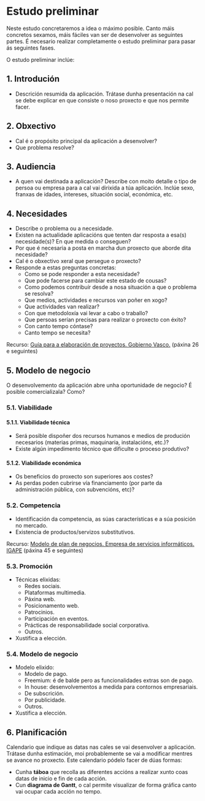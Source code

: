 # Estudo preliminar

Neste estudo concretaremos a idea o máximo posible. Canto máis concretos sexamos, máis fáciles van ser de desenvolver as seguintes partes. É necesario realizar completamente o estudo preliminar para pasar ás seguintes fases.

O estudo preliminar inclúe:

## 1. Introdución
- Descrición resumida da aplicación. Trátase dunha presentación na cal se debe explicar en que consiste o noso proxecto e que nos permite facer.

## 2. Obxectivo
- Cal é o propósito principal da aplicación a desenvolver?
- Que problema resolve? 

## 3. Audiencia
- A quen vai destinada a aplicación? Describe con moito detalle o tipo de persoa ou empresa para a cal vai dirixida a túa aplicación. Inclúe sexo, franxas de idades, intereses, situación social, económica, etc.

## 4. Necesidades
- Describe o problema ou a necesidade.
- Existen na actualidade aplicacións que tenten dar resposta a esa(s) necesidade(s)? En que medida o conseguen?
- Por que é necesaria a posta en marcha dun proxecto que aborde dita necesidade?
- Cal é o obxectivo xeral que persegue o proxecto?
- Responde a estas preguntas concretas:
	- Como se pode responder a esta necesidade? 
	- Que pode facerse para cambiar este estado de cousas? 
	- Como podemos contribuír desde a nosa situación a que o problema se resolva? 
	- Que medios, actividades e recursos van poñer en xogo? 
	- Que actividades van realizar? 
	- Con que metodoloxía vai levar a cabo o traballo?  
	- Que persoas serían precisas para realizar o proxecto con éxito? 
	- Con canto tempo cóntase? 
	- Canto tempo se necesita?

Recurso: [Guía para a elaboración de proyectos. Gobierno Vasco.](https://www.pluralismoyconvivencia.es/upload/19/71/guia_elaboracion_proyectos_c.pdf) (páxina 26 e seguintes)

## 5. Modelo de negocio 
O desenvolvemento da aplicación abre unha oportunidade de negocio? É posible comercializala? Como?

### 5.1. Viabilidade

#### 5.1.1. Viabilidade técnica
- Será posible dispoñer dos recursos humanos e medios de produción necesarios (materias primas, maquinaria, instalacións, etc.)?
- Existe algún impedimento técnico que dificulte o proceso produtivo?  

#### 5.1.2. Viabilidade económica
- Os beneficios do proxecto son superiores aos costes?
- As perdas poden cubrirse vía financiamento (por parte da administración pública, con subvencións, etc)?    

### 5.2. Competencia
- Identificación da competencia, as súas características e a súa posición no mercado.
- Existencia de productos/servizos substitutivos.

Recurso: [Modelo de plan de negocios. Empresa de servicios informáticos. IGAPE](http://www.igape.es/images/crear-unha-empresa/Recursos/PlansdeNegocio/16ServiciosInformaticos12_5_cas.pdf) (páxina 45 e seguintes)

### 5.3. Promoción
- Técnicas elixidas:
	+ Redes sociais.
	+ Plataformas multimedia.
	+ Páxina web.
	+ Posicionamento web.
	+ Patrocinios.
	+ Participación en eventos.
	+ Prácticas de responsabilidade social corporativa.
	+ Outros.
- Xustifica a elección.
    
### 5.4. Modelo de negocio
- Modelo elixido: 
	+ Modelo de pago.
	+ Freemium: é de balde pero as funcionalidades extras son de pago.
	+ In house: desenvolvementos a medida para contornos empresariais.
	+ De subscrición.
	+ Por publicidade.
	+ Outros.
- Xustifica a elección.

## 6. Planificación
Calendario que indique as datas nas cales se vai desenvolver a aplicación. Trátase dunha estimación, moi probablemente se vai a modificar mentres se avance no proxecto. Este calendario pódelo facer de dúas formas:

- Cunha **táboa** que recolla as diferentes accións a realizar xunto coas datas de inicio e fin de cada acción.
- Cun **diagrama de Gantt**, o cal permite visualizar de forma gráfica canto vai ocupar cada acción no tempo.
